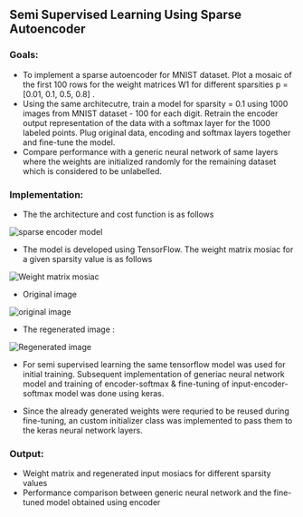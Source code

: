 ## [](#header-2)Semi Supervised Learning Using Sparse Autoencoder

### [](#header-3) Goals:
*   To implement a sparse autoencoder for MNIST dataset. Plot a mosaic of the first 100 rows for the weight matrices W1 for different sparsities p = [0.01, 0.1, 0.5, 0.8] . 
*   Using the same architecutre, train a model for sparsity = 0.1 using 1000 images from MNIST dataset - 100 for each digit. Retrain the encoder output representation of the data with a softmax layer for the 1000 labeled points. Plug original data, encoding and softmax layers together and fine-tune the model. 
*   Compare performance with a generic neural network of same layers where the weights are initialized randomly for the remaining dataset which is considered to be unlabelled.


### [](#header-3) Implementation:
*   The the architecture and cost function is as follows

![sparse encoder model](https://github.com/jadhavhninad/Sparse_autoencoder/blob/master/img/sparseautoencoder_architecture.png)


*   The model is developed using TensorFlow. The weight matrix mosiac for a given sparsity value is as follows

![Weight matrix mosiac](https://github.com/jadhavhninad/Sparse_autoencoder/blob/master/img/W1_0.1.png)

*   Original image

![original image](https://github.com/jadhavhninad/Sparse_autoencoder/blob/master/img/X_0.1.png)

*   The regenerated image :

![Regenerated image](https://github.com/jadhavhninad/Sparse_autoencoder/blob/master/img/X_hat_0.1.png)

*   For semi supervised learning the same tensorflow model was used for initial training. Subsequent implementation of generiac neural network model and training of encoder-softmax & fine-tuning of input-encoder-softmax model was done using keras.

*   Since the already generated weights were requried to be reused during fine-tuning, an custom initializer class was implemented to pass them to the keras neural network layers.

### [](#header-3) Output:
*   Weight matrix and regenerated input mosiacs for different sparsity values 
*   Performance comparison between generic neural network and the fine-tuned model obtained using encoder

